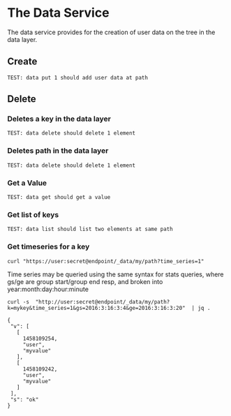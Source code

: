 # The Data Service

The data service provides for the creation of user data on the tree in the data layer.

## Create

```
TEST: data put 1 should add user data at path
```

## Delete

### Deletes a key in the data layer

```
TEST: data delete should delete 1 element
```

### Deletes path in the data layer

```
TEST: data delete should delete 1 element
```

### Get a Value

```
TEST: data get should get a value
```

### Get list of keys

```
TEST: data list should list two elements at same path
```

### Get timeseries for a key

```
curl "https://user:secret@endpoint/_data/my/path?time_series=1"
```

Time series may be queried using the same syntax for stats queries, where gs/ge are group start/group end resp, and broken into year:month:day:hour:minute

```
curl -s  "http://user:secret@endpoint/_data/my/path?k=mykey&time_series=1&gs=2016:3:16:3:4&ge=2016:3:16:3:20"  | jq . 

{
 "v": [
   [
     1458109254,
     "user",
     "myvalue"
   ],
   [
     1458109242,
     "user",
     "myvalue"
   ]
 ],
 "s": "ok"
}
```